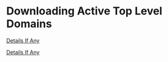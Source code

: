 # Downloading Active Top Level Domains

[Details If Any](https://github.com/deathbybandaid/piholeparser/blob/master/RecentRunLogs/housekeepingscripts/tldscripts/InternetAssignedNumbersAuthority.log)

[Details If Any](https://github.com/deathbybandaid/piholeparser/blob/master/RecentRunLogs/housekeepingscripts/tldscripts/TLDListCom.log)

